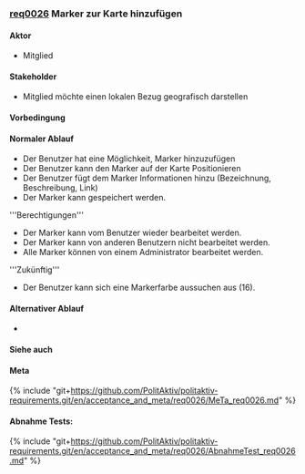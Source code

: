 ### [req0026](https://github.com/PolitAktiv/politaktiv-requirements/tree/master/en/requirements/req0026.md) Marker zur Karte hinzufügen

#### Aktor
 * Mitglied

#### Stakeholder
 * Mitglied möchte einen lokalen Bezug geografisch darstellen

#### Vorbedingung

#### Normaler Ablauf
 * Der Benutzer hat eine Möglichkeit, Marker hinzuzufügen
 * Der Benutzer kann den Marker auf der Karte Positionieren
 * Der Benutzer fügt dem Marker Informationen hinzu (Bezeichnung, Beschreibung, Link)
 * Der Marker kann gespeichert werden.

'''Berechtigungen'''
 * Der Marker kann vom Benutzer wieder bearbeitet werden.
 * Der Marker kann von anderen Benutzern nicht bearbeitet werden.
 * Alle Marker können von einem Administrator bearbeitet werden.

'''Zukünftig'''
 * Der Benutzer kann sich eine Markerfarbe aussuchen aus (16).


#### Alternativer Ablauf
 * 

#### Siehe auch

#### Meta
{% include "git+https://github.com/PolitAktiv/politaktiv-requirements.git/en/acceptance_and_meta/req0026/MeTa_req0026.md" %} 

#### Abnahme Tests:
{% include "git+https://github.com/PolitAktiv/politaktiv-requirements.git/en/acceptance_and_meta/req0026/AbnahmeTest_req0026.md" %} 